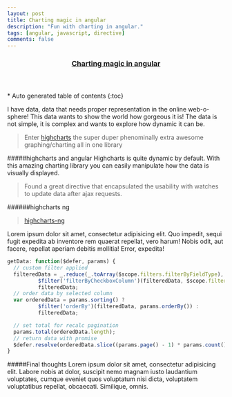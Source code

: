 ```yaml
---
layout: post
title: Charting magic in angular
description: "Fun with charting in angular."
tags: [angular, javascript, directive]
comments: false
---
```


<section id="table-of-contents" class="toc tocFixed">
  <header>
    <a href="#">
      <h3>Charting magic in angular</h3>
    </a>
  </header>
<div id="drawer" markdown="1">
*  Auto generated table of contents
{:toc}
</div>
</section><!-- /#table-of-contents -->

I have data, data that needs proper representation in the online web-o-sphere! This data wants to show the world how gorgeous it is! The data is not simple, it is complex and wants to explore how dynamic it can be.

>Enter [highcharts](www.highcharts.com) the super duper phenominally extra awesome graphing/charting all in one library

#####highcharts and angular
Highcharts is quite dynamic by default.  With this amazing charting library you can easily manipulate how the data is visually displayed.  

>Found a great directive that encapsulated the usability with watches to update data after ajax requests.

######highcharts ng

>[highcharts-ng](www.hcng.com)

Lorem ipsum dolor sit amet, consectetur adipisicing elit. Quo impedit, sequi fugit expedita ab inventore rem quaerat repellat, vero harum! Nobis odit, aut facere, repellat aperiam debitis mollitia! Error, expedita!

~~~ javascript
getData: function($defer, params) {
  // custom filter applied
  filteredData = _.reduce(_.toArray($scope.filters.filterByFieldType), function(sum, val) {return sum + val}) > 0 ?
          $filter('filterByCheckboxColumn')(filteredData, $scope.filters.filterByFieldType, 'Field') :
          filteredData;
  // order data by selected column
  var orderedData = params.sorting() ?
          $filter('orderBy')(filteredData, params.orderBy()) :
          filteredData;

  // set total for recalc pagination
  params.total(orderedData.length);
  // return data with promise
  $defer.resolve(orderedData.slice((params.page() - 1) * params.count(), params.page() * params.count()));
}
~~~

#####Final thoughts
Lorem ipsum dolor sit amet, consectetur adipisicing elit. Labore nobis at dolor, suscipit nemo magnam iusto laudantium voluptates, cumque eveniet quos voluptatum nisi dicta, voluptatem voluptatibus repellat, obcaecati. Similique, omnis.